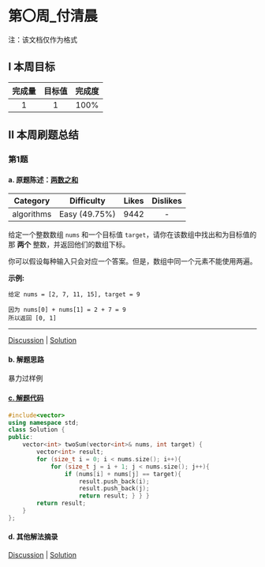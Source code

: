 # 第〇周_付清晨

注：该文档仅作为格式

## I 本周目标

| 完成量 | 目标值 | 完成度 |
| :----: | :----: | :----: |
|   1    |   1    |  100%  |

## II 本周刷题总结

### 第1题

#### a. 原题陈述：[两数之和](https://leetcode-cn.com/problems/two-sum/description/)

|  Category  |  Difficulty   | Likes | Dislikes |
| :--------: | :-----------: | :---: | :------: |
| algorithms | Easy (49.75%) | 9442  |    -     |

给定一个整数数组 `nums` 和一个目标值 `target`，请你在该数组中找出和为目标值的那 **两个** 整数，并返回他们的数组下标。

你可以假设每种输入只会对应一个答案。但是，数组中同一个元素不能使用两遍。

**示例:**

```
给定 nums = [2, 7, 11, 15], target = 9

因为 nums[0] + nums[1] = 2 + 7 = 9
所以返回 [0, 1]
```

------

[Discussion](https://leetcode-cn.com/problems/two-sum/comments/) | [Solution](https://leetcode-cn.com/problems/two-sum/solution/)

#### b. 解题思路

暴力过样例

#### [c. 解题代码](Source\1.两数之和.cpp) 

```cpp
#include<vector>
using namespace std;
class Solution {
public:
    vector<int> twoSum(vector<int>& nums, int target) {
        vector<int> result;
        for (size_t i = 0; i < nums.size(); i++){
            for (size_t j = i + 1; j < nums.size(); j++){
                if (nums[i] + nums[j] == target){
                    result.push_back(i);
                    result.push_back(j);
                    return result; } } }
        return result;
    }
};
```

#### d. 其他解法摘录

[Discussion](https://leetcode-cn.com/problems/two-sum/comments/) | [Solution](https://leetcode-cn.com/problems/two-sum/solution/)